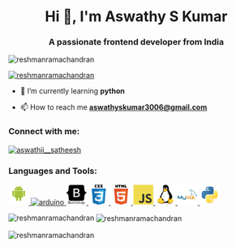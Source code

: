 <h1 align="center">Hi 👋, I'm Aswathy S Kumar</h1>
<h3 align="center">A passionate frontend developer from India</h3>

<p align="left"> <img src="https://komarev.com/ghpvc/?username=reshmanramachandran&label=Profile%20views&color=0e75b6&style=flat" alt="reshmanramachandran" /> </p>

<p align="left"> <a href="https://github.com/ryo-ma/github-profile-trophy"><img src="https://github-profile-trophy.vercel.app/?username=reshmanramachandran" alt="reshmanramachandran" /></a> </p>

- 🌱 I’m currently learning **python**

- 📫 How to reach me **aswathyskumar3006@gmail.com**

<h3 align="left">Connect with me:</h3>
<p align="left">
<a href="https://instagram.com/aswathii__satheesh" target="blank"><img align="center" src="https://raw.githubusercontent.com/rahuldkjain/github-profile-readme-generator/master/src/images/icons/Social/instagram.svg" alt="aswathii__satheesh" height="30" width="40" /></a>
</p>

<h3 align="left">Languages and Tools:</h3>
<p align="left"> <a href="https://developer.android.com" target="_blank" rel="noreferrer"> <img src="https://raw.githubusercontent.com/devicons/devicon/master/icons/android/android-original-wordmark.svg" alt="android" width="40" height="40"/> </a> <a href="https://www.arduino.cc/" target="_blank" rel="noreferrer"> <img src="https://cdn.worldvectorlogo.com/logos/arduino-1.svg" alt="arduino" width="40" height="40"/> </a> <a href="https://getbootstrap.com" target="_blank" rel="noreferrer"> <img src="https://raw.githubusercontent.com/devicons/devicon/master/icons/bootstrap/bootstrap-plain-wordmark.svg" alt="bootstrap" width="40" height="40"/> </a> <a href="https://www.w3schools.com/css/" target="_blank" rel="noreferrer"> <img src="https://raw.githubusercontent.com/devicons/devicon/master/icons/css3/css3-original-wordmark.svg" alt="css3" width="40" height="40"/> </a> <a href="https://www.w3.org/html/" target="_blank" rel="noreferrer"> <img src="https://raw.githubusercontent.com/devicons/devicon/master/icons/html5/html5-original-wordmark.svg" alt="html5" width="40" height="40"/> </a> <a href="https://developer.mozilla.org/en-US/docs/Web/JavaScript" target="_blank" rel="noreferrer"> <img src="https://raw.githubusercontent.com/devicons/devicon/master/icons/javascript/javascript-original.svg" alt="javascript" width="40" height="40"/> </a> <a href="https://www.linux.org/" target="_blank" rel="noreferrer"> <img src="https://raw.githubusercontent.com/devicons/devicon/master/icons/linux/linux-original.svg" alt="linux" width="40" height="40"/> </a> <a href="https://www.mysql.com/" target="_blank" rel="noreferrer"> <img src="https://raw.githubusercontent.com/devicons/devicon/master/icons/mysql/mysql-original-wordmark.svg" alt="mysql" width="40" height="40"/> </a> <a href="https://www.python.org" target="_blank" rel="noreferrer"> <img src="https://raw.githubusercontent.com/devicons/devicon/master/icons/python/python-original.svg" alt="python" width="40" height="40"/> </a> </p>

<p><img align="left" src="https://github-readme-stats.vercel.app/api/top-langs?username=reshmanramachandran&show_icons=true&locale=en&layout=compact" alt="reshmanramachandran" /></p>

<p>&nbsp;<img align="center" src="https://github-readme-stats.vercel.app/api?username=reshmanramachandran&show_icons=true&locale=en" alt="reshmanramachandran" /></p>

<p><img align="center" src="https://github-readme-streak-stats.herokuapp.com/?user=reshmanramachandran&" alt="reshmanramachandran" /></p>
